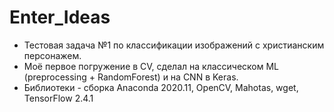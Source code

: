 # Enter_Ideas 
- Тестовая задача №1 по классификации изображений с христианским персонажем.
- Моё первое погружение в CV, сделал на классическом ML (preprocessing + RandomForest) и на CNN в Keras.
- Библиотеки - сборка Anaconda 2020.11, OpenCV, Mahotas, wget, TensorFlow 2.4.1
